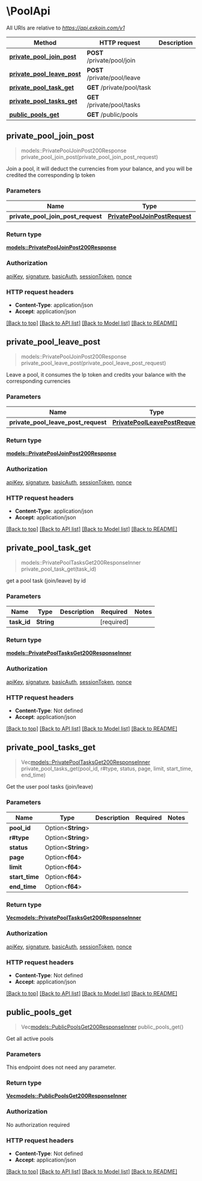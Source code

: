 # \PoolApi

All URIs are relative to *https://api.exkoin.com/v1*

Method | HTTP request | Description
------------- | ------------- | -------------
[**private_pool_join_post**](PoolApi.md#private_pool_join_post) | **POST** /private/pool/join | 
[**private_pool_leave_post**](PoolApi.md#private_pool_leave_post) | **POST** /private/pool/leave | 
[**private_pool_task_get**](PoolApi.md#private_pool_task_get) | **GET** /private/pool/task | 
[**private_pool_tasks_get**](PoolApi.md#private_pool_tasks_get) | **GET** /private/pool/tasks | 
[**public_pools_get**](PoolApi.md#public_pools_get) | **GET** /public/pools | 



## private_pool_join_post

> models::PrivatePoolJoinPost200Response private_pool_join_post(private_pool_join_post_request)


Join a pool, it will deduct the currencies from your balance, and you will be credited the corresponding lp token

### Parameters


Name | Type | Description  | Required | Notes
------------- | ------------- | ------------- | ------------- | -------------
**private_pool_join_post_request** | [**PrivatePoolJoinPostRequest**](PrivatePoolJoinPostRequest.md) |  | [required] |

### Return type

[**models::PrivatePoolJoinPost200Response**](_private_pool_join_post_200_response.md)

### Authorization

[apiKey](../README.md#apiKey), [signature](../README.md#signature), [basicAuth](../README.md#basicAuth), [sessionToken](../README.md#sessionToken), [nonce](../README.md#nonce)

### HTTP request headers

- **Content-Type**: application/json
- **Accept**: application/json

[[Back to top]](#) [[Back to API list]](../README.md#documentation-for-api-endpoints) [[Back to Model list]](../README.md#documentation-for-models) [[Back to README]](../README.md)


## private_pool_leave_post

> models::PrivatePoolJoinPost200Response private_pool_leave_post(private_pool_leave_post_request)


Leave a pool, it consumes the lp token and credits your balance with the corresponding currencies

### Parameters


Name | Type | Description  | Required | Notes
------------- | ------------- | ------------- | ------------- | -------------
**private_pool_leave_post_request** | [**PrivatePoolLeavePostRequest**](PrivatePoolLeavePostRequest.md) |  | [required] |

### Return type

[**models::PrivatePoolJoinPost200Response**](_private_pool_join_post_200_response.md)

### Authorization

[apiKey](../README.md#apiKey), [signature](../README.md#signature), [basicAuth](../README.md#basicAuth), [sessionToken](../README.md#sessionToken), [nonce](../README.md#nonce)

### HTTP request headers

- **Content-Type**: application/json
- **Accept**: application/json

[[Back to top]](#) [[Back to API list]](../README.md#documentation-for-api-endpoints) [[Back to Model list]](../README.md#documentation-for-models) [[Back to README]](../README.md)


## private_pool_task_get

> models::PrivatePoolTasksGet200ResponseInner private_pool_task_get(task_id)


get a pool task (join/leave) by id

### Parameters


Name | Type | Description  | Required | Notes
------------- | ------------- | ------------- | ------------- | -------------
**task_id** | **String** |  | [required] |

### Return type

[**models::PrivatePoolTasksGet200ResponseInner**](_private_pool_tasks_get_200_response_inner.md)

### Authorization

[apiKey](../README.md#apiKey), [signature](../README.md#signature), [basicAuth](../README.md#basicAuth), [sessionToken](../README.md#sessionToken), [nonce](../README.md#nonce)

### HTTP request headers

- **Content-Type**: Not defined
- **Accept**: application/json

[[Back to top]](#) [[Back to API list]](../README.md#documentation-for-api-endpoints) [[Back to Model list]](../README.md#documentation-for-models) [[Back to README]](../README.md)


## private_pool_tasks_get

> Vec<models::PrivatePoolTasksGet200ResponseInner> private_pool_tasks_get(pool_id, r#type, status, page, limit, start_time, end_time)


Get the user pool tasks (join/leave)

### Parameters


Name | Type | Description  | Required | Notes
------------- | ------------- | ------------- | ------------- | -------------
**pool_id** | Option<**String**> |  |  |
**r#type** | Option<**String**> |  |  |
**status** | Option<**String**> |  |  |
**page** | Option<**f64**> |  |  |
**limit** | Option<**f64**> |  |  |
**start_time** | Option<**f64**> |  |  |
**end_time** | Option<**f64**> |  |  |

### Return type

[**Vec<models::PrivatePoolTasksGet200ResponseInner>**](_private_pool_tasks_get_200_response_inner.md)

### Authorization

[apiKey](../README.md#apiKey), [signature](../README.md#signature), [basicAuth](../README.md#basicAuth), [sessionToken](../README.md#sessionToken), [nonce](../README.md#nonce)

### HTTP request headers

- **Content-Type**: Not defined
- **Accept**: application/json

[[Back to top]](#) [[Back to API list]](../README.md#documentation-for-api-endpoints) [[Back to Model list]](../README.md#documentation-for-models) [[Back to README]](../README.md)


## public_pools_get

> Vec<models::PublicPoolsGet200ResponseInner> public_pools_get()


Get all active pools

### Parameters

This endpoint does not need any parameter.

### Return type

[**Vec<models::PublicPoolsGet200ResponseInner>**](_public_pools_get_200_response_inner.md)

### Authorization

No authorization required

### HTTP request headers

- **Content-Type**: Not defined
- **Accept**: application/json

[[Back to top]](#) [[Back to API list]](../README.md#documentation-for-api-endpoints) [[Back to Model list]](../README.md#documentation-for-models) [[Back to README]](../README.md)

